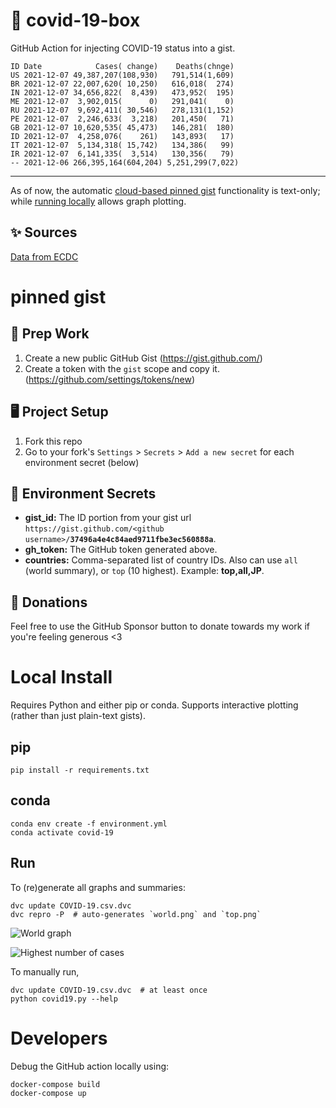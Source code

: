 # 🏥 covid-19-box

GitHub Action for injecting COVID-19 status into a gist.

```
ID Date            Cases( change)    Deaths(chnge)
US 2021-12-07 49,387,207(108,930)   791,514(1,609)
BR 2021-12-07 22,007,620( 10,250)   616,018(  274)
IN 2021-12-07 34,656,822(  8,439)   473,952(  195)
ME 2021-12-07  3,902,015(      0)   291,041(    0)
RU 2021-12-07  9,692,411( 30,546)   278,131(1,152)
PE 2021-12-07  2,246,633(  3,218)   201,450(   71)
GB 2021-12-07 10,620,535( 45,473)   146,281(  180)
ID 2021-12-07  4,258,076(    261)   143,893(   17)
IT 2021-12-07  5,134,318( 15,742)   134,386(   99)
IR 2021-12-07  6,141,335(  3,514)   130,356(   79)
-- 2021-12-06 266,395,164(604,204) 5,251,299(7,022)
```

---

As of now, the automatic [cloud-based pinned gist](#pinned-gist) functionality is text-only;
while [running locally](#local-install) allows graph plotting.

## ✨ Sources

[Data from ECDC](https://www.ecdc.europa.eu/en/publications-data/download-todays-data-geographic-distribution-covid-19-cases-worldwide)

# pinned gist

## 🎒 Prep Work
1. Create a new public GitHub Gist (https://gist.github.com/)
1. Create a token with the `gist` scope and copy it. (https://github.com/settings/tokens/new)

## 🖥 Project Setup
1. Fork this repo
1. Go to your fork's `Settings` > `Secrets` > `Add a new secret` for each environment secret (below)

## 🤫 Environment Secrets
- **gist_id:** The ID portion from your gist url `https://gist.github.com/<github username>/`**`37496a4e4c84aed9711fbe3ec560888a`**.
- **gh_token:** The GitHub token generated above.
- **countries:** Comma-separated list of country IDs. Also can use `all` (world summary), or `top` (10 highest). Example: **top,all,JP**.

## 💸 Donations

Feel free to use the GitHub Sponsor button to donate towards my work if you're feeling generous <3

# Local Install

Requires Python and either pip or conda. Supports interactive plotting (rather than just plain-text gists).

## pip

```
pip install -r requirements.txt
```

## conda

```
conda env create -f environment.yml
conda activate covid-19
```

## Run

To (re)generate all graphs and summaries:

```
dvc update COVID-19.csv.dvc
dvc repro -P  # auto-generates `world.png` and `top.png`
```

![World graph](world.png)

![Highest number of cases](top.png)

To manually run,

```
dvc update COVID-19.csv.dvc  # at least once
python covid19.py --help
```

# Developers

Debug the GitHub action locally using:

```
docker-compose build
docker-compose up
```
